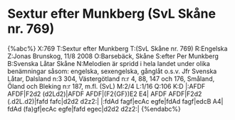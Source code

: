 # Sextur efter Munkberg (SvL Skåne nr. 769)

{%abc%}
X:769
T:Sextur efter Munkberg
T:(SvL Skåne nr. 769)
R:Engelska
Z:Jonas Brunskog, 11/8 2008
O:Barsebäck, Skåne
S:efter Per Munkberg
B:Svenska Låtar Skåne
N:Melodien är spridd i hela landet under olika benämningar såsom: engelska, sexengelska, gånglåt o.s.v. Jfr Svenska Låtar, Dalsland n:3 304, Västergötland n:r 4, 88, 147 och 176, Småland, Öland och Bleking n:r 187, m.fl. (SvL)
M:2/4
L:1/16
Q:106
K:D
|:AFDF AFDF|F2d2 (d2Ld2)|AFDF AFDF|(F2{GF})E2 E4|
AFDF AFDF|F2d2 (.d2L.d2)|fafd fafc|d2d2 d2z2:|
|:fdAd fagf|ecAc egfe|fdAd fagf|edcB A4|
fdAd (fa)gf|ecAc egfe|fafd egec|d2d2 d2z2:|
{%endabc%}

